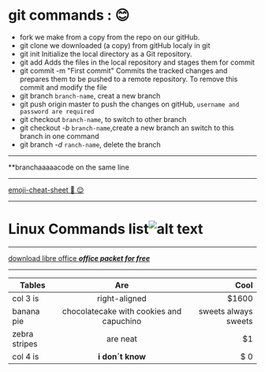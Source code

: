 # **git commands :** :blush:
+ fork we make from a copy from the repo on our gitHub.
+ git clone we downloaded (a copy) from gitHub localy in git
+ git init Initialize the local directory as a Git repository.
+ git add Adds the files in the local repository and stages them for commit
+ git commit -m "First commit" Commits the tracked changes and prepares them to be pushed to a remote repository. To remove this commit and modify the file
+ git branch `branch-name`, creat a new branch
+ git push origin master to push the changes on gitHub, `username and password are required`
+ git checkout `branch-name`, to switch to other branch
+ git checkout *-b* `branch-name`,create a new branch an switch to this branch in one command
+ git branch *-d* `ranch-name`, delete the branch
***
**branchaaaaacode on the same line 
***
 [emoji-cheat-sheet :grimacing: :relieved:](https://github.com/ikatyang/emoji-cheat-sheet/blob/master/README.md)
***
# Linux Commands list![alt text](https://media.cheatography.com/storage/thumb/davechild_linux-command-line.750.jpg?last=1463102294)
***
[download libre office  **_office packet for free_**](https://www.libreoffice.org/download/download/) 
***

| Tables        | Are           | Cool  |
| ------------- |:-------------:| -----:|
| col 3 is      | right-aligned | $1600 |
| banana pie | chocolatecake with cookies and capuchino | sweets always sweets | what about an ice-cream on sumer time | and more |
| zebra stripes | are neat      |    $1 |
| col 4 is    | **i don´t know**  | $ 0    |
